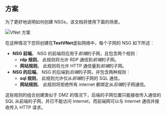 ## <a name="scenario"></a>方案

为了更好地说明如何创建 NSGs，该文档将使用下面的场景。

![VNet 方案](./media/virtual-networks-create-nsg-scenario-include/figure1.png)

在这种情况下您将创建在**TestVNet**虚拟网络中，每个子网的 NSG 如下所述︰ 

- **NSG 前端**。 NSG 的前端将应用于*前端*的子网，且包含两个规则︰  
    - **rdp 规则**。 此规则将允许 RDP 通信到*前端*的子网。
    - **网站规则**。 此规则将允许 HTTP 通信量到*前端*的子网。
- **NSG 的后端**。 NSG 的后端到*后端*的子网，并包含两种规则︰ 
    - **sql 规则**。 此规则允许仅从*前端*的子网的 SQL 通信。
    - **网站规则**。 此规则将拒绝所有 internet 都绑定从*后端*的子网通信。

这些规则的组合创建类似于 DMZ 的情况下，后端的子网位置只能接收传入通信的 SQL 从前端的子网，并已不能访问 Internet，而前端网可以与 Internet 通信并接收传入 HTTP 请求。
 
